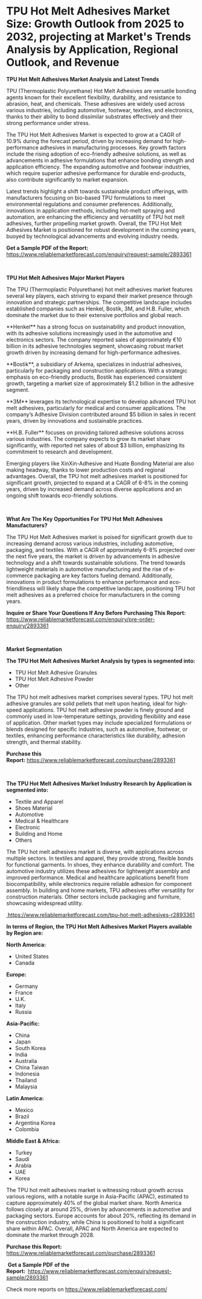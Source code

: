 <p><h1>TPU Hot Melt Adhesives Market Size: Growth Outlook from 2025 to 2032, projecting at Market's Trends Analysis by Application, Regional Outlook, and Revenue</h1></p><p><strong>TPU Hot Melt Adhesives Market Analysis and Latest Trends</strong></p>
<p><p>TPU (Thermoplastic Polyurethane) Hot Melt Adhesives are versatile bonding agents known for their excellent flexibility, durability, and resistance to abrasion, heat, and chemicals. These adhesives are widely used across various industries, including automotive, footwear, textiles, and electronics, thanks to their ability to bond dissimilar substrates effectively and their strong performance under stress.</p><p>The TPU Hot Melt Adhesives Market is expected to grow at a CAGR of 10.9% during the forecast period, driven by increasing demand for high-performance adhesives in manufacturing processes. Key growth factors include the rising adoption of eco-friendly adhesive solutions, as well as advancements in adhesive formulations that enhance bonding strength and application efficiency. The expanding automotive and footwear industries, which require superior adhesive performance for durable end-products, also contribute significantly to market expansion.</p><p>Latest trends highlight a shift towards sustainable product offerings, with manufacturers focusing on bio-based TPU formulations to meet environmental regulations and consumer preferences. Additionally, innovations in application methods, including hot-melt spraying and automation, are enhancing the efficiency and versatility of TPU hot melt adhesives, further propelling market growth. Overall, the TPU Hot Melt Adhesives Market is positioned for robust development in the coming years, buoyed by technological advancements and evolving industry needs.</p></p>
<p><strong>Get a Sample PDF of the Report:&nbsp;</strong> <a href="https://www.reliablemarketforecast.com/enquiry/request-sample/2893361?utm_campaign=3089&utm_medium=2&utm_source=Github&utm_content=ia&utm_term=15032025&utm_id=tpu-hot-melt-adhesives">https://www.reliablemarketforecast.com/enquiry/request-sample/2893361</a></p>
<p>&nbsp;</p>
<p><strong>TPU Hot Melt Adhesives Major Market Players</strong></p>
<p><p>The TPU (Thermoplastic Polyurethane) hot melt adhesives market features several key players, each striving to expand their market presence through innovation and strategic partnerships. The competitive landscape includes established companies such as Henkel, Bostik, 3M, and H.B. Fuller, which dominate the market due to their extensive portfolios and global reach.</p><p>**Henkel** has a strong focus on sustainability and product innovation, with its adhesive solutions increasingly used in the automotive and electronics sectors. The company reported sales of approximately €10 billion in its adhesive technologies segment, showcasing robust market growth driven by increasing demand for high-performance adhesives.</p><p>**Bostik**, a subsidiary of Arkema, specializes in industrial adhesives, particularly for packaging and construction applications. With a strategic emphasis on eco-friendly products, Bostik has experienced consistent growth, targeting a market size of approximately $1.2 billion in the adhesive segment.</p><p>**3M** leverages its technological expertise to develop advanced TPU hot melt adhesives, particularly for medical and consumer applications. The company’s Adhesive Division contributed around $5 billion in sales in recent years, driven by innovations and sustainable practices.</p><p>**H.B. Fuller** focuses on providing tailored adhesive solutions across various industries. The company expects to grow its market share significantly, with reported net sales of about $3 billion, emphasizing its commitment to research and development.</p><p>Emerging players like XinXin-Adhesive and Huate Bonding Material are also making headway, thanks to lower production costs and regional advantages. Overall, the TPU hot melt adhesives market is positioned for significant growth, projected to expand at a CAGR of 6-8% in the coming years, driven by increased demand across diverse applications and an ongoing shift towards eco-friendly solutions.</p></p>
<p>&nbsp;</p>
<p><strong>What Are The Key Opportunities For TPU Hot Melt Adhesives Manufacturers?</strong></p>
<p><p>The TPU Hot Melt Adhesives market is poised for significant growth due to increasing demand across various industries, including automotive, packaging, and textiles. With a CAGR of approximately 6-8% projected over the next five years, the market is driven by advancements in adhesive technology and a shift towards sustainable solutions. The trend towards lightweight materials in automotive manufacturing and the rise of e-commerce packaging are key factors fueling demand. Additionally, innovations in product formulations to enhance performance and eco-friendliness will likely shape the competitive landscape, positioning TPU hot melt adhesives as a preferred choice for manufacturers in the coming years.</p></p>
<p><strong>Inquire or Share Your Questions If Any Before Purchasing This Report:</strong> <a href="https://www.reliablemarketforecast.com/enquiry/pre-order-enquiry/2893361?utm_campaign=3089&utm_medium=2&utm_source=Github&utm_content=ia&utm_term=15032025&utm_id=tpu-hot-melt-adhesives">https://www.reliablemarketforecast.com/enquiry/pre-order-enquiry/2893361</a></p>
<p>&nbsp;</p>
<p><strong>Market Segmentation</strong></p>
<p><strong>The TPU Hot Melt Adhesives Market Analysis by types is segmented into:</strong></p>
<p><ul><li>TPU Hot Melt Adhesive Granules</li><li>TPU Hot Melt Adhesive Powder</li><li>Other</li></ul></p>
<p><p>The TPU hot melt adhesives market comprises several types. TPU hot melt adhesive granules are solid pellets that melt upon heating, ideal for high-speed applications. TPU hot melt adhesive powder is finely ground and commonly used in low-temperature settings, providing flexibility and ease of application. Other market types may include specialized formulations or blends designed for specific industries, such as automotive, footwear, or textiles, enhancing performance characteristics like durability, adhesion strength, and thermal stability.</p></p>
<p><strong>Purchase this Report:&nbsp;</strong><a href="https://www.reliablemarketforecast.com/purchase/2893361?utm_campaign=3089&utm_medium=2&utm_source=Github&utm_content=ia&utm_term=15032025&utm_id=tpu-hot-melt-adhesives">https://www.reliablemarketforecast.com/purchase/2893361</a></p>
<p>&nbsp;</p>
<p><strong>The TPU Hot Melt Adhesives Market Industry Research by Application is segmented into:</strong></p>
<p><ul><li>Textile and Apparel</li><li>Shoes Material</li><li>Automotive</li><li>Medical & Healthcare</li><li>Electronic</li><li>Building and Home</li><li>Others</li></ul></p>
<p><p>The TPU hot melt adhesives market is diverse, with applications across multiple sectors. In textiles and apparel, they provide strong, flexible bonds for functional garments. In shoes, they enhance durability and comfort. The automotive industry utilizes these adhesives for lightweight assembly and improved performance. Medical and healthcare applications benefit from biocompatibility, while electronics require reliable adhesion for component assembly. In building and home markets, TPU adhesives offer versatility for construction materials. Other sectors include packaging and furniture, showcasing widespread utility.</p></p>
<p><a href="https://www.reliablemarketforecast.com/tpu-hot-melt-adhesives-r2893361?utm_campaign=3089&utm_medium=2&utm_source=Github&utm_content=ia&utm_term=15032025&utm_id=tpu-hot-melt-adhesives">&nbsp;https://www.reliablemarketforecast.com/tpu-hot-melt-adhesives-r2893361</a></p>
<p><strong>In terms of Region, the TPU Hot Melt Adhesives Market Players available by Region are:</strong></p>
<p>
    <p> <strong> North America: </strong>
        <ul>
            <li>United States</li>
            <li>Canada</li>
        </ul>
        </p> 
    <p> <strong> Europe: </strong>
        <ul>
            <li>Germany</li>
            <li>France</li>
            <li>U.K.</li>
            <li>Italy</li>
            <li>Russia</li>
        </ul>
        </p> 
    <p> <strong> Asia-Pacific: </strong>
        <ul>
            <li>China</li>
            <li>Japan</li>
            <li>South Korea</li>
            <li>India</li>
            <li>Australia</li>
            <li>China Taiwan</li>
            <li>Indonesia</li>
            <li>Thailand</li>
            <li>Malaysia</li>
        </ul>
        </p> 
    <p> <strong> Latin America: </strong>
        <ul>
            <li>Mexico</li>
            <li>Brazil</li>
            <li>Argentina Korea</li>
            <li>Colombia</li>
        </ul>
        </p> 
    <p> <strong> Middle East & Africa: </strong>
        <ul>
            <li>Turkey</li>
            <li>Saudi</li>
            <li>Arabia</li>
            <li>UAE</li>
            <li>Korea</li>
        </ul>
    </p>
    </p>
<p><p>The TPU hot melt adhesives market is witnessing robust growth across various regions, with a notable surge in Asia-Pacific (APAC), estimated to capture approximately 40% of the global market share. North America follows closely at around 25%, driven by advancements in automotive and packaging sectors. Europe accounts for about 20%, reflecting its demand in the construction industry, while China is positioned to hold a significant share within APAC. Overall, APAC and North America are expected to dominate the market through 2028.</p></p>
<p><strong>Purchase this Report: </strong><a href="https://www.reliablemarketforecast.com/purchase/2893361?utm_campaign=3089&utm_medium=2&utm_source=Github&utm_content=ia&utm_term=15032025&utm_id=tpu-hot-melt-adhesives">https://www.reliablemarketforecast.com/purchase/2893361</a></p>
<p>&nbsp;<strong>Get a Sample PDF of the Report:&nbsp;&nbsp;</strong><a href="https://www.reliablemarketforecast.com/enquiry/request-sample/2893361?utm_campaign=3089&utm_medium=2&utm_source=Github&utm_content=ia&utm_term=15032025&utm_id=tpu-hot-melt-adhesives">https://www.reliablemarketforecast.com/enquiry/request-sample/2893361</a></p>
<p><strong></strong></p>
<p>Check more reports on <a href="https://www.reliablemarketforecast.com/?utm_campaign=3089&utm_medium=2&utm_source=Github&utm_content=ia&utm_term=15032025&utm_id=tpu-hot-melt-adhesives">https://www.reliablemarketforecast.com/</a></p>